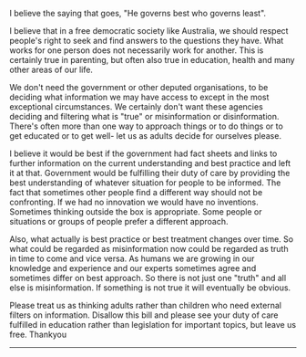 I believe the saying that goes,
"He governs best who governs least".

I believe that in a free democratic society like Australia, we should respect people's right to
seek and find answers to the questions they have. What works for one person does not
necessarily work for another. This is certainly true in parenting, but often also true in
education, health and many other areas of our life.

We don't need the government or other deputed organisations, to be deciding what
information we may have access to except in the most exceptional circumstances. We
certainly don't want these agencies deciding and filtering what is "true" or misinformation
or disinformation. There's often more than one way to approach things or to do things or to
get educated or to get well- let us as adults decide for ourselves please.

I believe it would be best if the government had fact sheets and links to further information
on the current understanding and best practice and left it at that. Government would be
fulfilling their duty of care by providing the best understanding of whatever situation for
people to be informed. The fact that sometimes other people find a different way should
not be confronting. If we had no innovation we would have no inventions. Sometimes
thinking outside the box is appropriate. Some people or situations or groups of people
prefer a different approach.

Also, what actually is best practice or best treatment changes over time. So what could be
regarded as misinformation now could be regarded as truth in time to come and vice
versa. As humans we are growing in our knowledge and experience and our experts
sometimes agree and sometimes differ on best approach. So there is not just one "truth"
and all else is misinformation. If something is not true it will eventually be obvious.

Please treat us as thinking adults rather than children who need external filters on
information. Disallow this bill and please see your duty of care fulfilled in education rather
than legislation for important topics, but leave us free.
Thankyou


-----


